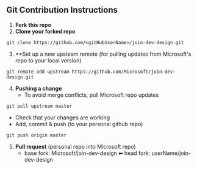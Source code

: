 
## Git Contribution Instructions
1. **Fork this repo**
2. **Clone your forked repo**
```
git clone https://github.com/<gitHubUserName>/join-dev-design.git
```

3. **Set up a new upsteam remote (for pulling updates from Microsoft's repo to your local version)
```
git remote add upstream https://github.com/Microsoft/join-dev-design.git
```
4. **Pushing a change**
   - To avoid merge conflicts, pull Microsoft repo updates
```
git pull upstream master
```
   - Check that your changes are working
   - Add, commit & push (to your personal github repo)
```
git push origin master
```
5. **Pull request** (personal repo into Microsoft repo)
   - base fork: Microsoft/join-dev-design ⬅ head fork: userName/join-dev-design
